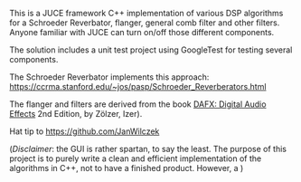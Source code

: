 This is a JUCE framework C++ implementation of various DSP algorithms for a Schroeder Reverbator, flanger, general comb filter and other filters. Anyone familiar with JUCE can turn on/off those different components.

The solution includes a unit test project using GoogleTest for testing several components.

The Schroeder Reverbator implements this approach: https://ccrma.stanford.edu/~jos/pasp/Schroeder_Reverberators.html

The flanger and filters are derived from the book <a href="https://www.amazon.com/DAFX-Digital-Audio-Effects-Z%C3%B6-ebook/dp/B005HF2HFE/ref=sr_1_5?crid=3O1NF7P74ZSAD&keywords=dafx+digital+audio+effects&qid=1686806010&sprefix=dafx%2Caps%2C271&sr=8-5">DAFX: Digital Audio Effects</a> 2nd Edition, by Zölzer, Izer).

Hat tip to https://github.com/JanWilczek

(<i>Disclaimer</i>: the GUI is rather spartan, to say the least. The purpose of this project is to purely write a clean and efficient implementation of the algorithms in C++, not to have a finished product. However, a )
